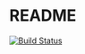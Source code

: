# README

[![Build Status](https://travis-ci.org/lukaselmer/tdd-blog.svg?branch=master)](https://travis-ci.org/lukaselmer/tdd-blog)
